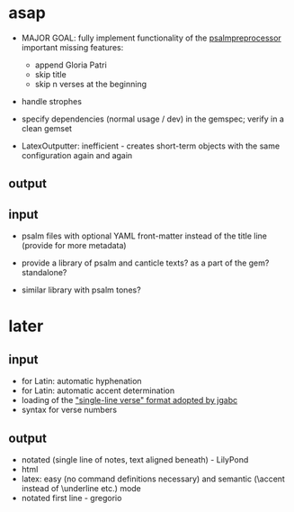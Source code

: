 # asap

* MAJOR GOAL: fully implement functionality of the [psalmpreprocessor](https://github.com/igneus/In-adiutorium/blob/master/nastroje/psalmpreprocessor.rb)
  important missing features:
  - append Gloria Patri
  - skip title
  - skip n verses at the beginning

* handle strophes

* specify dependencies (normal usage / dev) in the gemspec; verify in a clean gemset

* LatexOutputter: inefficient - creates short-term objects with the same configuration again and again

## output

## input
* psalm files with optional YAML front-matter instead of the title line (provide for more metadata)

* provide a library of psalm and canticle texts? as a part of the gem? standalone?
* similar library with psalm tones?



# later

## input
* for Latin: automatic hyphenation
* for Latin: automatic accent determination
* loading of the ["single-line verse" format adopted by jgabc](https://github.com/bbloomf/jgabc/tree/master/psalms)
* syntax for verse numbers

## output
* notated (single line of notes, text aligned beneath) - LilyPond
* html
* latex: easy (no command definitions necessary) and semantic (\accent instead of \underline etc.) mode
* notated first line - gregorio
